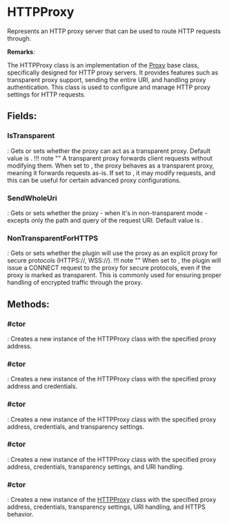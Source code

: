# HTTPProxy

Represents an HTTP proxy server that can be used to route HTTP requests through. 

**Remarks**:

The HTTPProxy class is an implementation of the [Proxy](../Proxies/Proxy.md) base class, specifically designed for HTTP proxy servers. It provides features such as transparent proxy support, sending the entire URI, and handling proxy authentication. This class is used to configure and manage HTTP proxy settings for HTTP requests. 

## **Fields**:
### **IsTransparent**
: Gets or sets whether the proxy can act as a transparent proxy. Default value is 	. 
	!!! note ""
		A transparent proxy forwards client requests without modifying them. When set to 		, the proxy behaves as a transparent proxy, meaning it forwards requests as-is. If set to 		, it may modify requests, and this can be useful for certain advanced proxy configurations. 

### **SendWholeUri**
: Gets or sets whether the proxy - when it's in non-transparent mode - excepts only the path and query of the request URI. Default value is 	. 
### **NonTransparentForHTTPS**
: Gets or sets whether the plugin will use the proxy as an explicit proxy for secure protocols (HTTPS://, WSS://). 
	!!! note ""
		When set to 		, the plugin will issue a CONNECT request to the proxy for secure protocols, even if the proxy is marked as transparent. This is commonly used for ensuring proper handling of encrypted traffic through the proxy. 

## **Methods**:

### **#ctor**
: Creates a new instance of the HTTPProxy class with the specified proxy address. 

### **#ctor**
: Creates a new instance of the HTTPProxy class with the specified proxy address and credentials. 

### **#ctor**
: Creates a new instance of the HTTPProxy class with the specified proxy address, credentials, and transparency settings. 

### **#ctor**
: Creates a new instance of the HTTPProxy class with the specified proxy address, credentials, transparency settings, and URI handling. 

### **#ctor**
: Creates a new instance of the [HTTPProxy](../Proxies/HTTPProxy.md)	 class with the specified proxy address, credentials, transparency settings, URI handling, and HTTPS behavior. 